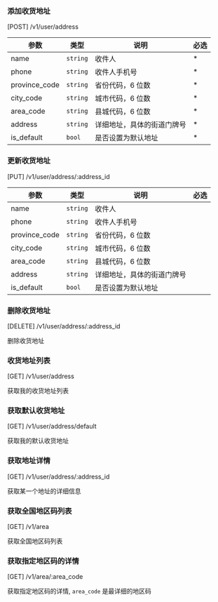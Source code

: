 ### 添加收货地址

[POST] /v1/user/address

| 参数          | 类型     | 说明                       | 必选 |
| ------------- | -------- | -------------------------- | ---- |
| name          | `string` | 收件人                     | \*   |
| phone         | `string` | 收件人手机号               | \*   |
| province_code | `string` | 省份代码，6 位数           | \*   |
| city_code     | `string` | 城市代码，6 位数           | \*   |
| area_code     | `string` | 县城代码，6 位数           | \*   |
| address       | `string` | 详细地址，具体的街道门牌号 | \*   |
| is_default    | `bool`   | 是否设置为默认地址         | \*   |

### 更新收货地址

[PUT] /v1/user/address/:address_id

| 参数          | 类型     | 说明                       | 必选 |
| ------------- | -------- | -------------------------- | ---- |
| name          | `string` | 收件人                     |      |
| phone         | `string` | 收件人手机号               |      |
| province_code | `string` | 省份代码，6 位数           |      |
| city_code     | `string` | 城市代码，6 位数           |      |
| area_code     | `string` | 县城代码，6 位数           |      |
| address       | `string` | 详细地址，具体的街道门牌号 |      |
| is_default    | `bool`   | 是否设置为默认地址         |      |

### 删除收货地址

[DELETE] /v1/user/address/:address_id

删除收货地址

### 收货地址列表

[GET] /v1/user/address

获取我的收货地址列表

### 获取默认收货地址

[GET] /v1/user/address/default

获取我的默认收货地址

### 获取地址详情

[GET] /v1/user/address/:address_id

获取某一个地址的详细信息

### 获取全国地区码列表

[GET] /v1/area

获取全国地区码列表

### 获取指定地区码的详情

[GET] /v1/area/:area_code

获取指定地区码的详情, `area_code` 是最详细的地区码
